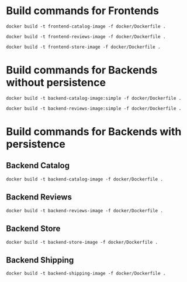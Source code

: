 # Build commands for Frontends

```
docker build -t frontend-catalog-image -f docker/Dockerfile .
```

```
docker build -t frontend-reviews-image -f docker/Dockerfile .
```

```
docker build -t frontend-store-image -f docker/Dockerfile .
```

# Build commands for Backends without persistence

```
docker build -t backend-catalog-image:simple -f docker/Dockerfile .
```

```
docker build -t backend-reviews-image:simple -f docker/Dockerfile .
```


# Build commands for Backends with persistence

## Backend Catalog
```
docker build -t backend-catalog-image -f docker/Dockerfile .
```
## Backend Reviews
```
docker build -t backend-reviews-image -f docker/Dockerfile .
```
## Backend Store
```
docker build -t backend-store-image -f docker/Dockerfile .
```
## Backend Shipping
```
docker build -t backend-shipping-image -f docker/Dockerfile .
```